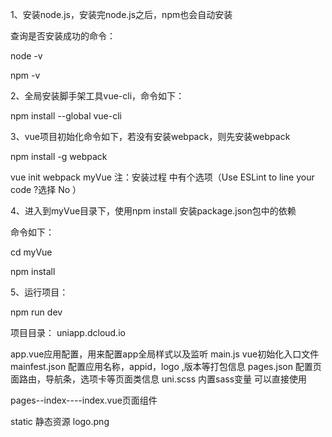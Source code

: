 1、安装node.js，安装完node.js之后，npm也会自动安装

查询是否安装成功的命令：

node -v

npm -v

2、全局安装脚手架工具vue-cli，命令如下：

npm install --global vue-cli

3、vue项目初始化命令如下，若没有安装webpack，则先安装webpack

npm install -g webpack

vue init webpack myVue
注：安装过程 中有个选项（Use ESLint to line your code ?选择 No ）

4、进入到myVue目录下，使用npm install 安装package.json包中的依赖

命令如下：

cd myVue

npm install

5、运行项目：

npm run dev



项目目录：
uniapp.dcloud.io

app.vue应用配置，用来配置app全局样式以及监听
main.js vue初始化入口文件
mainfest.json 配置应用名称，appid，logo ,版本等打包信息
pages.json   配置页面路由，导航条，选项卡等页面类信息
uni.scss 内置sass变量 可以直接使用

pages--index----index.vue页面组件


static  静态资源
logo.png


